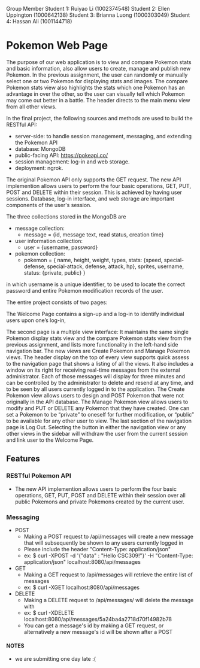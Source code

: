 Group Member
Student 1: Ruiyao Li (1002374548)
Student 2: Ellen Uppington (1000642138)
Student 3: Brianna Luong (1000303049)
Student 4: Hassan Ali (1001144718)

# Pokemon Web Page

The purpose of our web application is to view and compare Pokemon stats and basic information, also allow users to create, manage and publish new Pokemon.
In the previous assignment, the user can randomly or manually select one or two Pokemon for displaying stats and images. The compare Pokemon stats view also highlights the stats which one Pokemon has an advantage in over the other, so the user can visually tell which Pokemon may come out better in a battle. The header directs to the main menu view from all other views.

In the final project, the following sources and methods are used to build the RESTful API:
- server-side: to handle session management, messaging, and extending the Pokemon API
- database: MongoDB
- public-facing API: https://pokeapi.co/
- session management: log-in and web storage.
- deployment: ngrok.

The original Pokemon API only supports the GET request.
The new API implemention allows users to perform the four basic operations, GET, PUT, POST and DELETE within their session. This is achieved by having user sessions. Database, log-in interface, and web storage are important components of the user's session.

The three collections stored in the MongoDB are
- message collection:
	- message = {id, message text, read status, creation time}
- user information collection:
	- user = {username, password}
- pokemon collection:
	- pokemon = {
       name, height, weight, types, 
stats: {speed, special-defense, special-attack, defense, attack, hp}, sprites, username, status: {private, public}
}

in which username is a unique identifier, to be used to locate the correct password and entire Pokemon modification records of the user.

The entire project consists of two pages:

The Welcome Page contains a sign-up and a log-in to identify individual users upon one’s log-in, 

The second page is a multiple view interface: 
It maintains the same single Pokemon display stats view and the compare Pokemon stats view from the previous assignment, and lists more functionality in the left-hand side navigation bar. The new views are Create Pokemon and Manage Pokemon views.
The header display on the top of every view supports quick assess to the navigation page that shows a listing of all the views.
It also includes a window on its right for receiving real-time messages from the external administrator. Each of those messages will display for three minutes and can be controlled by the administrator to delete and resend at any time, and to be seen by all users currently logged in to the application. 
The Create Pokemon view allows users to design and POST Pokemon that were not originally in the API database.
The Manage Pokemon view allows users to modify and PUT or DELETE any Pokemon that they have created. One can set a Pokemon to be “private” to oneself for further modification, or “public” to be available for any other user to view.
The last section of the navigation page is Log Out. Selecting the button in either the navigation view or any other views in the sidebar will withdraw the user from the current session and link user to the Welcome Page.


## Features
### RESTful Pokemon API
- The new API implemention allows users to perform the four basic operations, GET, PUT, POST and DELETE within their session over all public Pokemons and private Pokemons created by the current user.

### Messaging
- POST
	- Making a POST request to /api/messages will create a new message that will subsequently be shown to any users currently logged in
  - Please include the header "Content-Type: application/json"
  - ex: $ curl -XPOST -d '{"data" : "Hello CSC309!"}' -H "Content-Type: application/json" localhost:8080/api/messages
- GET
	- Making a GET request to /api/messages will retrieve the entire list of messages
	- ex: $ curl -XGET localhost:8080/api/messages
- DELETE
	- Making a DELETE request to /api/messages/<id> will delete the message with <id>
	- ex: $ curl -XDELETE localhost:8080/api/messages/5a24ba4a2718d70f14982b78
	- You can get a message's id by making a GET request, or alternatively a new message's id will be shown after a POST

#### NOTES
- we are submitting one day late :(
